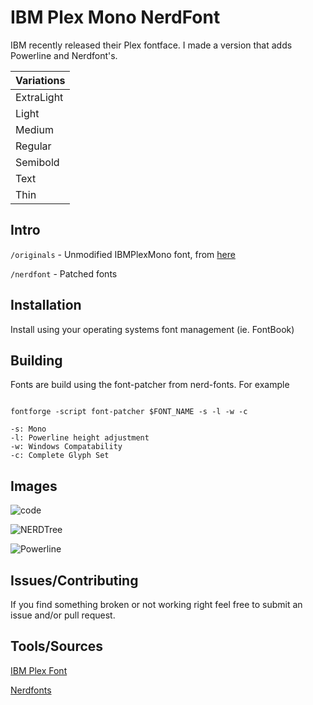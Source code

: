 # IBM Plex Mono NerdFont

IBM recently released their Plex fontface. I made a version that adds Powerline and Nerdfont's. 

| Variations  
| ---------- 
| ExtraLight
| Light
| Medium
| Regular
| Semibold
| Text
| Thin

## Intro

`/originals` - Unmodified IBMPlexMono font, from [here](https://github.com/IBM/plex)

`/nerdfont` - Patched fonts
## Installation

Install using your operating systems font management (ie. FontBook)


## Building

Fonts are build using the font-patcher from nerd-fonts. For example

```

fontforge -script font-patcher $FONT_NAME -s -l -w -c

-s: Mono
-l: Powerline height adjustment
-w: Windows Compatability
-c: Complete Glyph Set

```


## Images

![code](https://imgur.com/mivxMXb.png)

![NERDTree](https://imgur.com/E5nRbNS.png)

![Powerline](https://imgur.com/b2Jd3cs.png)


## Issues/Contributing

If you find something broken or not working right feel free to submit an issue and/or pull request.


## Tools/Sources

[IBM Plex Font](https://github.com/IBM/plex)

[Nerdfonts](https://github.com/ryanoasis/nerd-fonts)